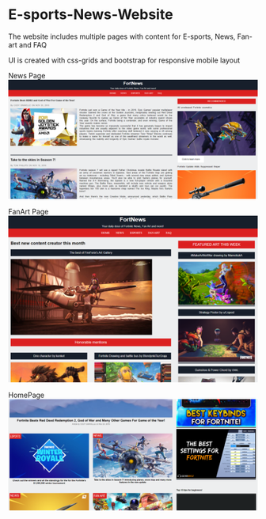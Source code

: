 # E-sports-News-Website

The website includes multiple pages with content for E-sports, News, Fan-art and FAQ

UI is created with css-grids and bootstrap for responsive mobile layout

News Page
![](Screenshots/2.PNG)

FanArt Page
![](Screenshots/3.PNG)

HomePage
![](Screenshots/1.PNG)
